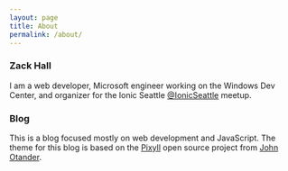 ```yaml
---
layout: page
title: About
permalink: /about/
---
```


### Zack Hall

I am a web developer, Microsoft engineer working on the Windows Dev Center, and organizer for the Ionic Seattle [@IonicSeattle](http://twitter.com/IonicSeattle) meetup. 

### Blog

This is a blog focused mostly on web development and JavaScript. The theme for this blog is based on the [Pixyll](https://github.com/johnotander/pixyll) open source project from [John Otander](http://johnotander.com).
